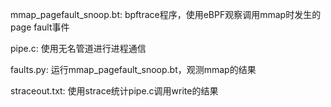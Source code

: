 mmap_pagefault_snoop.bt: bpftrace程序，使用eBPF观察调用mmap时发生的page fault事件

pipe.c: 使用无名管道进行进程通信

faults.py: 运行mmap_pagefault_snoop.bt，观测mmap的结果

straceout.txt: 使用strace统计pipe.c调用write的结果
